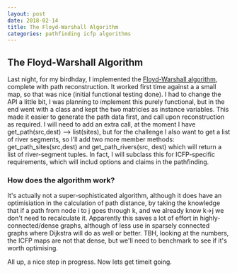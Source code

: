 ```yaml
---
layout: post
date: 2018-02-14
title: The Floyd-Warshall Algorithm
categories: pathfinding icfp algorithms
---
```

## The Floyd-Warshall Algorithm

Last night, for my birdhday, I implemented the [Floyd-Warshall algorithm](https://en.wikipedia.org/wiki/Floyd%E2%80%93Warshall_algorithm), complete with path reconstruction.  It worked first time against a a small map, so that was nice (initial functional testing done).  I had to change the API a little bit, I was planning to implement this purely functional, but in the end went with a class and kept the two matricies as instance variables.  This made it easier to generate the path data first, and call upon reconstruction as required.  I will need to add an extra call, at the moment I have get_path(src,dest) --> list(sites), but for the challenge I also want to get a list of river segments, so I'll add two more member methods: get_path_sites(src,dest) and get_path_rivers(src, dest) which will return a list of river-segment tuples.  In fact, I will subclass this for ICFP-specific requirements, which will includ options and claims in the pathfinding.

### How does the algorithm work?

It's actually not a super-sophisticated algorithm, although it does have an optimisiation in the calculation of path distance, by taking the knowledge that if a path from node i to j goes through k, and we already know k->j we don't need to recalculate it.  Apparently this saves a lot of effort in highly-connected/dense graphs, although of less use in sparsely connected graphs where Dijkstra will do as well or better.  TBH, looking at the numbers, the ICFP maps are not that dense, but we'll need to benchmark to see if it's worth optimising.

All up, a nice step in progress. Now lets get timeit going.
